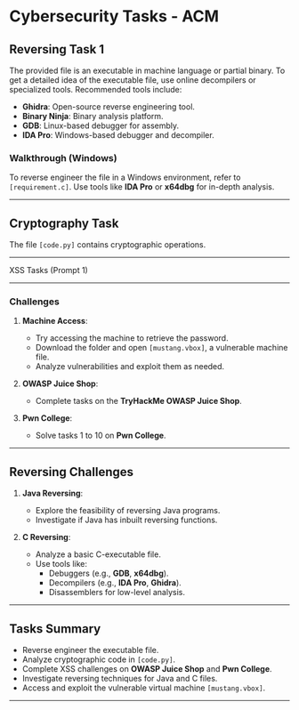 # Cybersecurity Tasks - ACM

## Reversing Task 1

The provided file is an executable in machine language or partial binary. To get a detailed idea of the executable file, use online decompilers or specialized tools. Recommended tools include:

- **Ghidra**: Open-source reverse engineering tool.
- **Binary Ninja**: Binary analysis platform.
- **GDB**: Linux-based debugger for assembly.
- **IDA Pro**: Windows-based debugger and decompiler.

### Walkthrough (Windows)
To reverse engineer the file in a Windows environment, refer to `[requirement.c]`. Use tools like **IDA Pro** or **x64dbg** for in-depth analysis.

---

## Cryptography Task

The file `[code.py]` contains cryptographic operations. 

---

XSS Tasks (Prompt 1)

---

### Challenges

1. **Machine Access**:
   - Try accessing the machine to retrieve the password.
   - Download the folder and open `[mustang.vbox]`, a vulnerable machine file.
   - Analyze vulnerabilities and exploit them as needed.

2. **OWASP Juice Shop**:
   - Complete tasks on the **TryHackMe OWASP Juice Shop**.

3. **Pwn College**:
   - Solve tasks 1 to 10 on **Pwn College**.

---

## Reversing Challenges

1. **Java Reversing**:
   - Explore the feasibility of reversing Java programs.
   - Investigate if Java has inbuilt reversing functions.

2. **C Reversing**:
   - Analyze a basic C-executable file.
   - Use tools like:
     - Debuggers (e.g., **GDB**, **x64dbg**).
     - Decompilers (e.g., **IDA Pro**, **Ghidra**).
     - Disassemblers for low-level analysis.

---

## Tasks Summary

- Reverse engineer the executable file.
- Analyze cryptographic code in `[code.py]`.
- Complete XSS challenges on **OWASP Juice Shop** and **Pwn College**.
- Investigate reversing techniques for Java and C files.
- Access and exploit the vulnerable virtual machine `[mustang.vbox]`.

---
